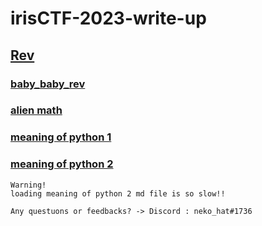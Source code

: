 # irisCTF-2023-write-up

## [Rev](https://github.com/neko-hat/irisCTF-2023-write-up/tree/main/Rev)  
### [baby_baby_rev](https://github.com/neko-hat/irisCTF-2023-write-up/tree/main/Rev/baby_baby_rev)
### [alien math](https://github.com/neko-hat/irisCTF-2023-write-up/tree/main/Rev/alien%20math)
### [meaning of python 1](https://github.com/neko-hat/irisCTF-2023-write-up/tree/main/Rev/meaning%20of%20python%201)    
### [meaning of python 2](https://github.com/neko-hat/irisCTF-2023-write-up/tree/main/Rev/meaning%20of%20python%202)   
   
```
Warning!
loading meaning of python 2 md file is so slow!!
```  
```
Any questuons or feedbacks? -> Discord : neko_hat#1736  
```
